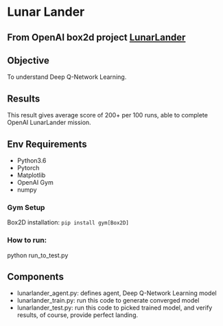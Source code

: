 # Lunar Lander

From OpenAI box2d project [LunarLander](https://gym.openai.com/envs/LunarLander-v2/)
----

## Objective
To understand Deep Q-Network Learning.

## Results
This result gives average score of 200+ per 100 runs, able to complete OpenAI LunarLander mission.

## Env Requirements
- Python3.6
- Pytorch
- Matplotlib
- OpenAI Gym
- numpy

### Gym Setup
Box2D installation: `pip install gym[Box2D]`

### How to run:
python run_to_test.py

## Components
- lunarlander_agent.py: defines agent, Deep Q-Network Learning model
- lunarlander_train.py: run this code to generate converged model
- lunarlander_test.py:  run this code to picked trained model, and verify results, of course, provide perfect landing.

